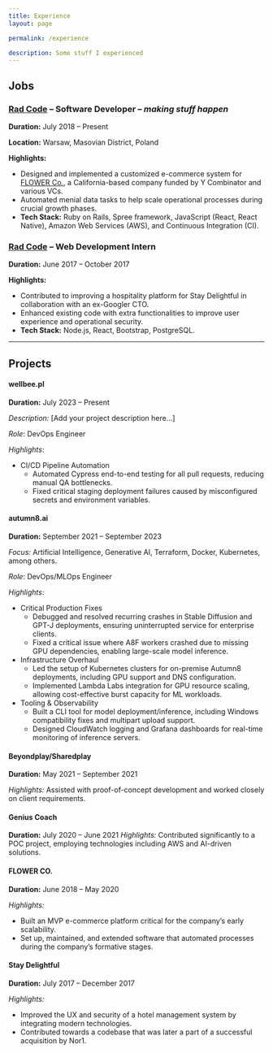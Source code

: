 ```yaml
---
title: Experience
layout: page

permalink: /experience

description: Some stuff I experienced
---
```


## Jobs

### [Rad Code](https://www.radcode.co/) – Software Developer – _making stuff happen_

**Duration:** July 2018 – Present

**Location:** Warsaw, Masovian District, Poland

**Highlights:**

-   Designed and implemented a customized e-commerce system for
    [FLOWER Co.](https://flowercompany.com), a California-based company funded by Y Combinator and
    various VCs.
-   Automated menial data tasks to help scale operational processes during crucial growth phases.
-   **Tech Stack:** Ruby on Rails, Spree framework, JavaScript (React, React Native), Amazon Web
    Services (AWS), and Continuous Integration (CI).

### [Rad Code](https://www.radcode.co/) – Web Development Intern

**Duration:** June 2017 – October 2017

**Highlights:**

-   Contributed to improving a hospitality platform for Stay Delightful in collaboration with an
    ex-Googler CTO.
-   Enhanced existing code with extra functionalities to improve user experience and operational
    security.
-   **Tech Stack:** Node.js, React, Bootstrap, PostgreSQL.

<!-- Add additional experience details as needed -->

---

## Projects

#### wellbee.pl

**Duration:** July 2023 – Present

_Description:_ [Add your project description here...]

_Role_: DevOps Engineer

_Highlights_:

-   CI/CD Pipeline Automation
    -   Automated Cypress end-to-end testing for all pull requests, reducing manual QA bottlenecks.
    -   Fixed critical staging deployment failures caused by misconfigured secrets and environment
        variables.

#### autumn8.ai

**Duration:** September 2021 – September 2023

_Focus:_ Artificial Intelligence, Generative AI, Terraform, Docker, Kubernetes, among others.

_Role_: DevOps/MLOps Engineer

_Highlights_:

-   Critical Production Fixes
    -   Debugged and resolved recurring crashes in Stable Diffusion and GPT-J deployments, ensuring
        uninterrupted service for enterprise clients.
    -   Fixed a critical issue where A8F workers crashed due to missing GPU dependencies, enabling
        large-scale model inference.
-   Infrastructure Overhaul
    -   Led the setup of Kubernetes clusters for on-premise Autumn8 deployments, including GPU
        support and DNS configuration.
    -   Implemented Lambda Labs integration for GPU resource scaling, allowing cost-effective burst
        capacity for ML workloads.
-   Tooling & Observability
    -   Built a CLI tool for model deployment/inference, including Windows compatibility fixes and
        multipart upload support.
    -   Designed CloudWatch logging and Grafana dashboards for real-time monitoring of inference
        servers.

#### Beyondplay/Sharedplay

**Duration:** May 2021 – September 2021

_Highlights:_ Assisted with proof-of-concept development and worked closely on client requirements.

#### Genius Coach

**Duration:** July 2020 – June 2021 _Highlights:_ Contributed significantly to a POC project,
employing technologies including AWS and AI-driven solutions.

#### FLOWER CO.

**Duration:** June 2018 – May 2020

_Highlights:_

-   Built an MVP e-commerce platform critical for the company’s early scalability.
-   Set up, maintained, and extended software that automated processes during the company’s
    formative stages.

#### Stay Delightful

**Duration:** July 2017 – December 2017

_Highlights:_

-   Improved the UX and security of a hotel management system by integrating modern technologies.
-   Contributed towards a codebase that was later a part of a successful acquisition by Nor1.

<!-- Feel free to add, remove, or re-order projects as needed -->
